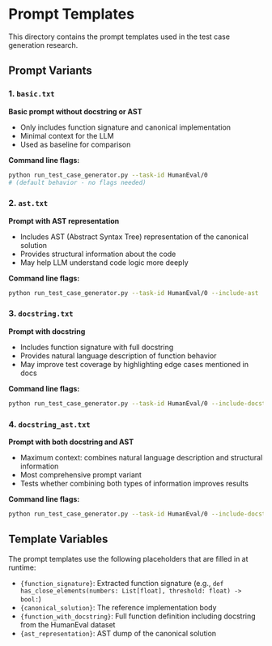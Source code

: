 # Prompt Templates

This directory contains the prompt templates used in the test case generation research.

## Prompt Variants

### 1. `basic.txt`

**Basic prompt without docstring or AST**

- Only includes function signature and canonical implementation
- Minimal context for the LLM
- Used as baseline for comparison

**Command line flags:**

```bash
python run_test_case_generator.py --task-id HumanEval/0
# (default behavior - no flags needed)
```

### 2. `ast.txt`

**Prompt with AST representation**

- Includes AST (Abstract Syntax Tree) representation of the canonical solution
- Provides structural information about the code
- May help LLM understand code logic more deeply

**Command line flags:**

```bash
python run_test_case_generator.py --task-id HumanEval/0 --include-ast
```

### 3. `docstring.txt`

**Prompt with docstring**

- Includes function signature with full docstring
- Provides natural language description of function behavior
- May improve test coverage by highlighting edge cases mentioned in docs

**Command line flags:**

```bash
python run_test_case_generator.py --task-id HumanEval/0 --include-docstring
```

### 4. `docstring_ast.txt`

**Prompt with both docstring and AST**

- Maximum context: combines natural language description and structural information
- Most comprehensive prompt variant
- Tests whether combining both types of information improves results

**Command line flags:**

```bash
python run_test_case_generator.py --task-id HumanEval/0 --include-docstring --include-ast
```

## Template Variables

The prompt templates use the following placeholders that are filled in at runtime:

- `{function_signature}`: Extracted function signature (e.g., `def has_close_elements(numbers: List[float], threshold: float) -> bool:`)
- `{canonical_solution}`: The reference implementation body
- `{function_with_docstring}`: Full function definition including docstring from the HumanEval dataset
- `{ast_representation}`: AST dump of the canonical solution
